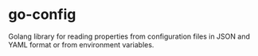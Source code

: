 # go-config
Golang library for reading properties from configuration files in JSON and YAML format or from environment variables. 
